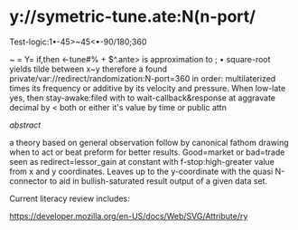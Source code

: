 # y://symetric-tune.ate:N(n-port/

Test-logic:1•-45>~45<•-90/180;360

~ = Y= if,then <-tune#% + $^.ante> is approximation to ;
• square-root yields tilde between x~y therefore a found private/var://redirect/randomization:N-port=360 in order: multilaterized times its frequency or additive by its velocity and pressure. When low-late yes, then stay-awake:filed with to wait-callback&response at aggravate decimal by < both or either it's value by time or public attn

*abstract*

a theory based on general observation follow by canonical fathom drawing when to act or beat preform for better results. Good=market or bad=trade seen as redirect=lessor_gain at constant with f-stop:high-greater value from x and y coordinates. Leaves up to the y-coordinate with the quasi N-connector to aid in bullish-saturated result output of a given data set.

Current literacy review includes:

https://developer.mozilla.org/en-US/docs/Web/SVG/Attribute/ry

